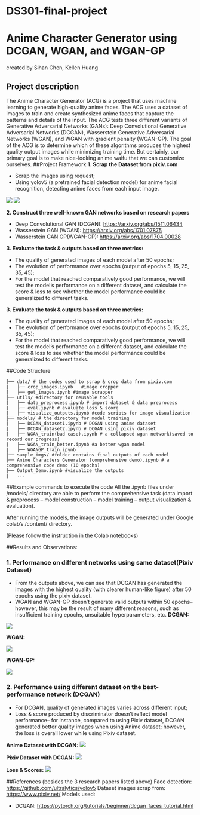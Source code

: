 # DS301-final-project
# Anime Character Generator using DCGAN, WGAN, and WGAN-GP
created by Sihan Chen, Kellen Huang 
## Project description
The Anime Character Generator (ACG) is a project that uses machine learning to generate high-quality anime faces. The ACG uses a dataset of images to train and create synthesized anime faces that capture the patterns and details of the input. The ACG tests three different variants of Generative Adversarial Networks (GANs): Deep Convolutional Generative Adversarial Networks (DCGAN), Wasserstein Generative Adversarial Networks (WGAN), and WGAN with gradient penalty (WGAN-GP). The goal of the ACG is to determine which of these algorithms produces the highest quality output images while minimizing training time. But certainly, our primary goal is to make nice-looking anime waifu that we can customize ourselves. 
##Project Framework
**1. Scrap the Dataset from pixiv.com**
- Scrap the images using request;
- Using yolov5 (a pretrained facial detection model) for anime facial recognition, detecting anime faces from each input image.
 
<img src="./sample_imgs/cropped_example.jpg">
<img src="./sample_imgs/detector_example.jpg">
 
**2. Construct three well-known GAN networks based on research papers**
- Deep Convolutional GAN (DCGAN): https://arxiv.org/abs/1511.06434
- Wasserstein GAN (WGAN):  https://arxiv.org/abs/1701.07875
- Wasserstein GAN GP(WGAN-GP): https://arxiv.org/abs/1704.00028
 
**3. Evaluate the task & outputs based on three metrics:**
- The quality of generated images of each model after 50 epochs;
- The evolution of performance over epochs (output of epochs 5, 15, 25, 35, 45);
- For the model that reached comparatively good performance, we will test the model’s performance on a different dataset, and calculate the score & loss to see whether the model performance could be generalized to different tasks.
 


**3. Evaluate the task & outputs based on three metrics:**
- The quality of generated images of each model after 50 epochs;
- The evolution of performance over epochs (output of epochs 5, 15, 25, 35, 45);
- For the model that reached comparatively good performance, we will test the model’s performance on a different dataset, and calculate the score & loss to see whether the model performance could be generalized to different tasks.



##Code Structure

```
├── data/ # the codes used to scrap & crop data from pixiv.com
|   ├── crop_images.ipynb	#image cropper
|   ├── get_images.ipynb #image scrapper
├── utils/ #directory for reusable tools
|   ├── data_preprocess.ipynb # import dataset & data preprocess
|   ├── eval.ipynb # evaluate loss & score
|   ├── visualize_outputs.ipynb #code scripts for image visualization
├── models/ # the directory for model training
|   ├── DCGAN_dataset1.ipynb # DCGAN using anime dataset
|   ├── DCGAN_dataset2.ipynb # DCGAN using pixiv dataset
|   ├── WGAN_train(bad case).ipynb # a collapsed wgan network(saved to record our progress)
|   ├── WGAN_train_better.ipynb #a better wgan model
|   ├── WGANGP_train.ipynb
├── sample_imgs/ #folder contains final outputs of each model
├── Anime Characters Generator (comprehensive demo).ipynb # a comprehensive code demo (10 epochs)
├── Output_Demo.ipynb #visualize the outputs
|   ...
```




##Example commands to execute the code
All the .ipynb files under /models/ directory are able to perform the comprehensive task (data import & preprocess – model construction – model training – output visualization & evaluation). 

After running the models, the image outputs will be generated under Google colab’s /content/ directory. 

(Please follow the instruction in the Colab notebooks)


##Results and Observations:
### 1. Performance on different networks using same dataset(Pixiv Dataset)
- From the outputs above, we can see that DCGAN has generated the images with the highest quality (with clearer human-like figure) after 50 epochs using the pixiv dataset.
- WGAN and WGAN-GP doesn’t generate valid outputs within 50 epochs– however, this may be the result of many different reasons, such as insufficient training epochs, unsuitable hyperparameters, etc.
**DCGAN:**
 
<img src="./sample_imgs/dcgan2.png">
 
**WGAN:**
 
<img src="./sample_imgs/wgan.png">
 
**WGAN-GP:**
 
<img src="./sample_imgs/wgangp.png">
 
### 2. Performance using different dataset on the best-performance network (DCGAN)
- For DCGAN, quality of generated images varies across different input;
- Loss & score produced by discriminator doesn’t reflect model performance– for instance, compared to using Pixiv dataset, DCGAN generated better quality images when using Anime dataset; however, the loss is overall lower while using Pixiv dataset.
 
**Anime Dataset with DCGAN:**
<img src="./sample_imgs/dcgan1.png">
 
**Pixiv Dataset with DCGAN:**
<img src="./sample_imgs/dcgan2.png">
 
**Loss & Scores:**
<img src="./sample_imgs/scores.png">



##References 
(besides the 3 research papers listed above)
Face detection: https://github.com/ultralytics/yolov5
Dataset images scrap from: https://www.pixiv.net/
Models used:
- DCGAN: https://pytorch.org/tutorials/beginner/dcgan_faces_tutorial.html
